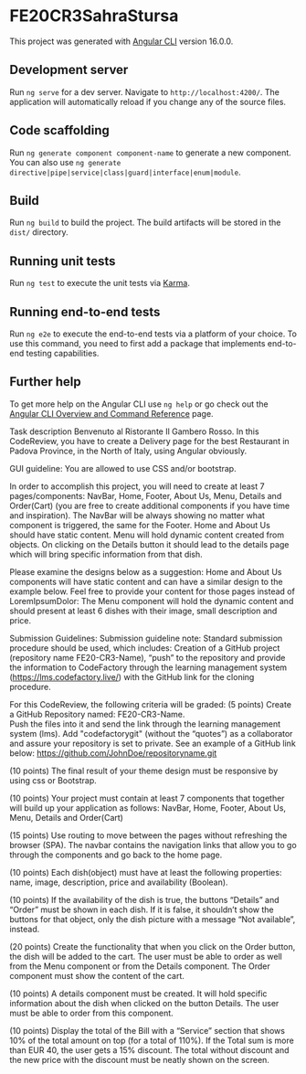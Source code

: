 # FE20CR3SahraStursa

This project was generated with [Angular CLI](https://github.com/angular/angular-cli) version 16.0.0.

## Development server

Run `ng serve` for a dev server. Navigate to `http://localhost:4200/`. The application will automatically reload if you change any of the source files.

## Code scaffolding

Run `ng generate component component-name` to generate a new component. You can also use `ng generate directive|pipe|service|class|guard|interface|enum|module`.

## Build

Run `ng build` to build the project. The build artifacts will be stored in the `dist/` directory.

## Running unit tests

Run `ng test` to execute the unit tests via [Karma](https://karma-runner.github.io).

## Running end-to-end tests

Run `ng e2e` to execute the end-to-end tests via a platform of your choice. To use this command, you need to first add a package that implements end-to-end testing capabilities.

## Further help

To get more help on the Angular CLI use `ng help` or go check out the [Angular CLI Overview and Command Reference](https://angular.io/cli) page.

Task description
Benvenuto al Ristorante Il Gambero Rosso. In this CodeReview, you have to create a Delivery page for the best Restaurant in Padova Province, in the North of Italy, using Angular obviously.  

GUI guideline: You are allowed to use CSS and/or bootstrap. 

In order to accomplish this project, you will need to create at least 7 pages/components: NavBar, Home, Footer, About Us, Menu, Details and Order(Cart) (you are free to create additional components if you have time and inspiration). The NavBar will be always showing no matter what component is triggered, the same for the Footer. Home and About Us should have static content. Menu will hold dynamic content created from objects. On clicking on the Details button it should lead to the details page which will bring specific information from that dish. 

Please examine the designs below as a suggestion: 
Home and About Us components will have static content and can have a similar design to the example below. Feel free to provide your content for those pages instead of LoremIpsumDolor: 
The Menu component will hold the dynamic content and should present at least 6 dishes with their image, small description and price.  

Submission Guidelines: 
Submission guideline note: Standard submission procedure should be used, which includes: Creation of a GitHub project (repository name FE20-CR3-Name), “push” to the repository and provide the information to CodeFactory through the learning management system (https://lms.codefactory.live/) with the GitHub link for the cloning procedure. 

For this CodeReview, the following criteria will be graded: 
(5 points) Create a GitHub Repository named: FE20-CR3-Name.  
Push the files into it and send the link through the learning management system (lms). Add "codefactorygit" (without the “quotes”) as a collaborator and assure your repository is set to private. See an example of a GitHub link below: 
https://github.com/JohnDoe/repositoryname.git 

(10 points) The final result of your theme design must be responsive by using css or Bootstrap. 

(10 points) Your project must contain at least 7 components that together will build up your application as follows: NavBar, Home, Footer, About Us, Menu, Details and Order(Cart) 

(15 points) Use routing to move between the pages without refreshing the browser (SPA). The navbar contains the navigation links that allow you to go through the components and go back to the home page. 

(10 points) Each dish(object) must have at least the following properties: name, image, description, price and availability (Boolean). 

(10 points) If the availability of the dish is true, the buttons “Details” and “Order” must be shown in each dish. If it is false, it shouldn’t show the buttons for that object, only the dish picture with a message “Not available”, instead. 

(20 points) Create the functionality that when you click on the Order button, the dish will be added to the cart. The user must be able to order as well from the Menu component or from the Details component. The Order component must show the content of the cart. 

(10 points) A details component must be created. It will hold specific information about the dish when clicked on the button Details. The user must be able to order from this component. 

(10 points) Display the total of the Bill with a “Service” section that shows 10% of the total amount on top (for a total of 110%).
If the Total sum is more than EUR 40, the user gets a 15% discount. The total without discount and the new price with the discount must be neatly shown on the screen. 
